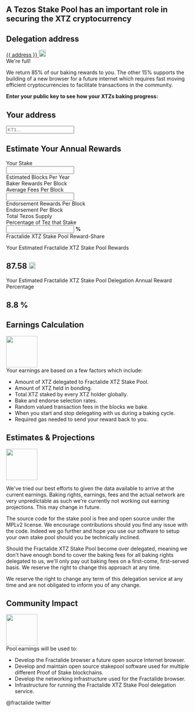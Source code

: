 <div class="row">
    <div class="col-lg-offset-3 col-lg-6 col-sm-offset-2 col-sm-8 col-xs-offset-1 col-xs-10 text-center">
        <h2 class="sub_heading_blue">A Tezos Stake Pool has an important role in securing the XTZ cryptocurrency</h2>
    </div>
</div>
<div class="row">
    <div class="col-sm-offset-2 col-sm-8 col-xs-offset-1 col-xs-10 text-center">
        <div class="blue_box">
            <h2 class="sub_heading_blue">Delegation address</h2>
            <div class="row white_box">
                <div class="col-lg-8 col-xs-offset-2 col-xs-10">
                    <a href="https://tzscan.io/{{ address }}?default=delegation"
                       <span id="delegationAddress">{{ address }}</span>
                    </a>
                    <a class="copy" href="#" onclick="javascript:copyToClipboard('delegationAddress',event);">
                        <img src="/img/stake-pools/copy.png" width="19px">
                    </a>
                </div>
            </div>
            <div class="row full_box hidden">
                <div class="">
                    We're full!
                </div>
            </div>
        </div>
    </div>
</div>
<div class="row">
    <div class="col-sm-offset-2 col-sm-8 col-xs-offset-1 col-xs-10 text-center">
        <p class="text_dark_blue">
            We return 85% of our baking rewards to you. The other 15% supports the building of a new browser for a future internet which requires fast moving efficient cryptocurrencies to facilitate transactions in the community.
        </p>
        <p class="text_dark_blue">
            <b class="text_dark_blue">Enter your public key to see how your XTZs baking progress:</b>
        </p>
    </div>
</div>
<div class="row">
    <div class="col-sm-offset-2 col-sm-8 col-xs-offset-1 col-xs-10 text-center">
        <div class="blue_box">
            <h2 class="sub_heading_blue">Your address</h2>
            <input class="form-control" id="yourAddress" name="yourAddress" placeholder="KT1..."/>
        </div>
    </div>
</div>
<div class="row">
    <div class="col-sm-offset-2 col-sm-8 col-xs-offset-1 col-xs-10 text-center">
        <div class="blue_box">
            <h2 class="sub_heading_blue">Estimate Your Annual Rewards</h2>
            <div class="row">
                <div class="col-xs-2">
                    Your Stake
                    <div class="input-group">
                        <input type="text" class="form-control" aria-describedby="your-stake-addon">
                        <span class="input-group-addon" id="your-stake-addon"><img src="/img/stake-pools/tezos-currency-white-min.png" width="12px"/></span>
                    </div>
                </div>
                <div class="col-xs-2">
                    Estimated Blocks Per Year
                </div>
                <div class="col-xs-2">
                    Baker Rewards Per Block
                </div>
                <div class="col-xs-2">
                    Average Fees Per Block
                    <div class="input-group">
                        <input type="text" class="form-control" aria-describedby="your-stake-addon">
                        <span class="input-group-addon" id="your-stake-addon"><img src="/img/stake-pools/tezos-currency-white-min.png" width="12px"/></span>
                    </div>
                </div>
                <div class="col-xs-2">
                    Endorsement Rewards Per Block
                </div>
                <div class="col-xs-2">
                    Endorsement Per Block
                </div>
                <div class="col-xs-2">
                    Total Tezos Supply
                </div>
                <div class="col-xs-2">
                    Percentage of Tez that Stake
                    <div class="input-group">
                        <input type="text" class="form-control" aria-describedby="your-stake-addon">
                        <span class="input-group-addon" id="your-stake-addon"><b class="text_white">%</b></span>
                    </div>
                </div>
                <div class="col-xs-2">
                    Fractalide XTZ Stake Pool Reward-Share
                </div>
            </div>
        </div>
    </div>
</div>
<div class="row">
    <div class="col-sm-offset-2 col-sm-4 col-xs-offset-1 col-xs-5 text-center">
        <div class="border_blue">
            <p class="text_dark_blue">Your Estimated Fractalide XTZ Stake Pool Rewards</p>
            <h2 class="sub_heading_blue">87.58 <img src="/img/stake-pools/tezos-currency-blue-min.png" width="18px"/></h2>
        </div>
    </div>
    <div class="col-sm-4 col-xs-5 text-center">
        <div class="border_blue">
            <p class="text_dark_blue">Your Estimated Fractalide XTZ Stake Pool Delegation Annual Reward Percentage</p>
            <h2 class="sub_heading_blue">8.8 %</h2>
        </div>
    </div>
</div>
<div class="row">
    <div class="col-sm-offset-2 col-sm-8 col-xs-offset-1 col-xs-10">
        <div class="text-center">
            <h2 class="sub_heading_blue">Earnings Calculation</h2>
            <img class="tezos_icon" src="/img/stake-pools/icon-calculation-min.png" width="85px">
        </div>
        <span class="text_dark_blue">
            Your earnings are based on a few factors which include:
        </span>
        <ul class="text_dark_blue">
            <li>Amount of XTZ delegated to Fractalide XTZ Stake Pool.</li>
            <li>Amount of XTZ held in bonding.</li>
            <li>Total XTZ staked by every XTZ holder globally.</li>
            <li>Bake and endorse selection rates.</li>
            <li>Random valued transaction fees in the blocks we bake.</li>
            <li>When you start and stop delegating with us during a baking cycle.</li>
            <li>Required gas needed to send your reward back to you.</li>
        </ul>
    </div>
</div>
<div class="row">
    <div class="col-sm-offset-2 col-sm-8 col-xs-offset-1 col-xs-10 text-center">
        <h2 class="sub_heading_blue">Estimates & Projections</h2>
        <img class="tezos_icon" src="/img/stake-pools/icon-projection-min.png" width="85px">
        <p class="text_dark_blue">
            We've tried our best efforts to given the data available to arrive at the current earnings. Baking rights, earnings, fees and the actual network are very unpredictable as such we're currently not working out earning projections. This may change in future.
        </p>
        <p class="text_dark_blue">
            The source code for the stake pool is free and open source under the MPLv2 license. We encourage contributions should you find any issue with the code. Indeed we go further and hope you use our software to setup your own stake pool should you be technically inclined.
        </p>
        <p class="text_dark_blue">
            Should the Fractalide XTZ Stake Pool become over delegated, meaning we don't have enough bond to cover the baking fees for all baking rights delegated to us, we'll only pay out baking fees on a first-come, first-served basis. We reserve the right to change this approach at any time.
        </p>
        <p class="text_dark_blue">
            We reserve the right to change any term of this delegation service at any time and are not obligated to inform you of any change.
        </p>
    </div>
</div>
<div class="row">
    <div class="col-sm-offset-2 col-sm-8 col-xs-offset-1 col-xs-10">
        <div class="text-center">
            <h2 class="sub_heading_blue">Community Impact</h2>
            <img class="tezos_icon" src="/img/stake-pools/icon-community-min.png" width="85px">
        </div>
        <span class="text_dark_blue">
            Pool earnings will be used to:
        </span>
        <ul class="text_dark_blue">
            <li>Develop the Fractalide browser a future open source Internet browser.</li>
            <li>Develop and maintain open source stakepool software used for multiple different Proof of Stake blockchains.</li>
            <li>Develop the networking infrastructure used for the Fractalide browser.</li>
            <li>Infrastructure for running the Fractalide XTZ Stake Pool delegation service.</li>
        </ul>
        <span class="text_dark_blue">
            @fractalide twitter
        </span>
    </div>
</div>

<script src="/js/global.js"></script>
